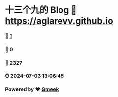 # 十三个九的 Blog :link: https://aglarevv.github.io 
### :page_facing_up: [1](https://aglarevv.github.io/tag.html) 
### :speech_balloon: 0 
### :hibiscus: 2327 
### :alarm_clock: 2024-07-03 13:06:45 
### Powered by :heart: [Gmeek](https://github.com/Meekdai/Gmeek)
